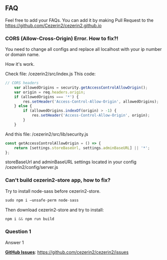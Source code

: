 ## FAQ

Feel free to add your FAQs.
You can add it by making Pull Request to the https://github.com/Cezerin2/cezerin2.github.io

### CORS (Allow-Cross-Origin) Error. How to fix?!

You need to change all configs and replace all localhost with your ip number or domain name.

How it's work.

Check file: /cezerin2/src/index.js
This code:

```javascript
// CORS headers
    var allowedOrigins = security.getAccessControlAllowOrigin();
    var origin = req.headers.origin;
    if (allowedOrigins === '*') {
        res.setHeader('Access-Control-Allow-Origin', allowedOrigins);
    } else {
        if (allowedOrigins.indexOf(origin) > -1) {
            res.setHeader('Access-Control-Allow-Origin', origin);
        }
    }
```    
And this file: /cezerin2/src/lib/security.js

```javascript
const getAccessControlAllowOrigin = () => {
    return [settings.storeBaseUrl, settings.adminBaseURL] || '*';
};
```

storeBaseUrl and adminBaseURL settings located in your config /cezerin2/config/server.js
  

### Can't build cezerin2-store app, how to fix?

Try to install node-sass before cezerin2-store.

```javascript
sudo npm i —unsafe-perm node-sass
```

Then download cezerin2-store and try to install:
```javascript
npm i && npm run build
```

  
### Question 1

Answer 1

[**GitHub Issues**](https://github.com/cezerin2/cezerin2/issues): https://github.com/cezerin2/cezerin2/issues
